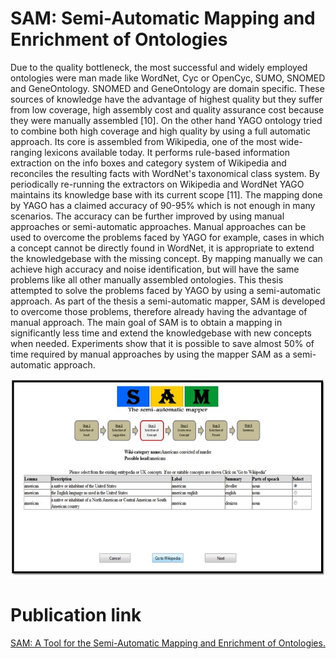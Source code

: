 # SAM: Semi-Automatic Mapping and Enrichment of Ontologies

Due to the quality bottleneck, the most successful and widely employed ontologies were man made like WordNet, Cyc or OpenCyc, SUMO, 
SNOMED and GeneOntology. SNOMED and GeneOntology are domain specific. These sources of knowledge have the advantage of highest quality 
but they suffer from low coverage, high assembly cost and quality assurance cost because they were manually assembled [10]. On the 
other hand YAGO ontology tried to combine both high coverage and high quality by using a full automatic approach. Its core is assembled 
from Wikipedia, one of the most wide-ranging lexicons available today. It performs rule-based information extraction on the info boxes 
and category system of Wikipedia and reconciles the resulting facts with WordNet's taxonomical class system. By periodically re-running 
the extractors on Wikipedia and WordNet YAGO maintains its knowledge base with its current scope [11]. The mapping done by YAGO has a 
claimed accuracy of 90-95% which is not enough in many scenarios. The accuracy can be further improved by using manual approaches or 
semi-automatic approaches. Manual approaches can be used to overcome the problems faced by YAGO for example, cases in which a concept 
cannot be directly found in WordNet, it is appropriate to extend the knowledgebase with the missing concept. By mapping manually we can 
achieve high accuracy and noise identification, but will have the same problems like all other manually assembled ontologies. This thesis 
attempted to solve the problems faced by YAGO by using a semi-automatic approach. As part of the thesis a semi-automatic mapper, SAM is 
developed to overcome those problems, therefore already having the advantage of manual approach. The main goal of SAM is to obtain a 
mapping in significantly less time and extend the knowledgebase with new concepts when needed. Experiments show that it is possible to 
save almost 50% of time required by manual approaches by using the mapper SAM as a semi-automatic approach.

![SAM](https://github.com/kushol/SAM/blob/main/A-snapshot-of-the-SAM-interface_W640.jpg)

# Publication link
[SAM: A Tool for the Semi-Automatic Mapping and Enrichment of Ontologies.](https://link.springer.com/chapter/10.1007/978-3-642-33618-8_61)



